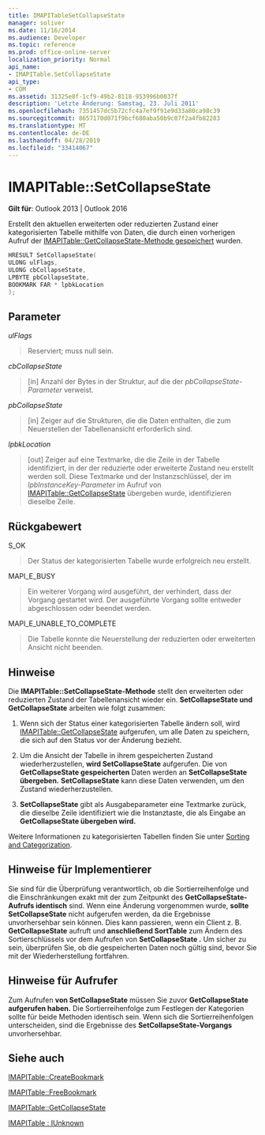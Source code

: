 ```yaml
---
title: IMAPITableSetCollapseState
manager: soliver
ms.date: 11/16/2014
ms.audience: Developer
ms.topic: reference
ms.prod: office-online-server
localization_priority: Normal
api_name:
- IMAPITable.SetCollapseState
api_type:
- COM
ms.assetid: 31325e8f-1cf9-49b2-8118-953996b0037f
description: 'Letzte Änderung: Samstag, 23. Juli 2011'
ms.openlocfilehash: 7351457dc5b72cfc4a7ef9f91e9d33a80ca98c39
ms.sourcegitcommit: 8657170d071f9bcf680aba50b9c07f2a4fb82283
ms.translationtype: MT
ms.contentlocale: de-DE
ms.lasthandoff: 04/28/2019
ms.locfileid: "33414067"
---
```

# <a name="imapitablesetcollapsestate"></a>IMAPITable::SetCollapseState

  
  
**Gilt für**: Outlook 2013 | Outlook 2016 
  
Erstellt den aktuellen erweiterten oder reduzierten Zustand einer kategorisierten Tabelle mithilfe von Daten, die durch einen vorherigen Aufruf der [IMAPITable::GetCollapseState-Methode gespeichert](imapitable-getcollapsestate.md) wurden. 
  
```cpp
HRESULT SetCollapseState(
ULONG ulFlags,
ULONG cbCollapseState,
LPBYTE pbCollapseState,
BOOKMARK FAR * lpbkLocation
);
```

## <a name="parameters"></a>Parameter

 _ulFlags_
  
> Reserviert; muss null sein.
    
 _cbCollapseState_
  
> [in] Anzahl der Bytes in der Struktur, auf die der  _pbCollapseState-Parameter_ verweist. 
    
 _pbCollapseState_
  
> [in] Zeiger auf die Strukturen, die die Daten enthalten, die zum Neuerstellen der Tabellenansicht erforderlich sind.
    
 _lpbkLocation_
  
> [out] Zeiger auf eine Textmarke, die die Zeile in der Tabelle identifiziert, in der der reduzierte oder erweiterte Zustand neu erstellt werden soll. Diese Textmarke und der Instanzschlüssel, der im  _lpbInstanceKey-Parameter_ im Aufruf von [IMAPITable::GetCollapseState](imapitable-getcollapsestate.md) übergeben wurde, identifizieren dieselbe Zeile. 
    
## <a name="return-value"></a>Rückgabewert

S_OK 
  
> Der Status der kategorisierten Tabelle wurde erfolgreich neu erstellt.
    
MAPI_E_BUSY 
  
> Ein weiterer Vorgang wird ausgeführt, der verhindert, dass der Vorgang gestartet wird. Der ausgeführte Vorgang sollte entweder abgeschlossen oder beendet werden.
    
MAPI_E_UNABLE_TO_COMPLETE 
  
> Die Tabelle konnte die Neuerstellung der reduzierten oder erweiterten Ansicht nicht beenden.
    
## <a name="remarks"></a>Hinweise

Die **IMAPITable::SetCollapseState-Methode** stellt den erweiterten oder reduzierten Zustand der Tabellenansicht wieder ein. **SetCollapseState und** **GetCollapseState** arbeiten wie folgt zusammen: 
  
1. Wenn sich der Status einer kategorisierten Tabelle ändern soll, wird [IMAPITable::GetCollapseState](imapitable-getcollapsestate.md) aufgerufen, um alle Daten zu speichern, die sich auf den Status vor der Änderung bezieht. 
    
2. Um die Ansicht der Tabelle in ihrem gespeicherten Zustand wiederherzustellen, **wird SetCollapseState** aufgerufen. Die von **GetCollapseState gespeicherten** Daten werden an **SetCollapseState übergeben.** **SetCollapseState** kann diese Daten verwenden, um den Zustand wiederherzustellen. 
    
3. **SetCollapseState** gibt als Ausgabeparameter eine Textmarke zurück, die dieselbe Zeile identifiziert wie die Instanztaste, die als Eingabe an **GetCollapseState übergeben wird.**
    
Weitere Informationen zu kategorisierten Tabellen finden Sie unter [Sorting and Categorization](sorting-and-categorization.md). 
  
## <a name="notes-to-implementers"></a>Hinweise für Implementierer

Sie sind für die Überprüfung verantwortlich, ob die Sortierreihenfolge und die Einschränkungen exakt mit der zum Zeitpunkt des **GetCollapseState-Aufrufs identisch** sind. Wenn eine Änderung vorgenommen wurde, **sollte SetCollapseState** nicht aufgerufen werden, da die Ergebnisse unvorhersehbar sein können. Dies kann passieren, wenn ein Client z. B. **GetCollapseState** aufruft und **anschließend SortTable** zum Ändern des Sortierschlüssels vor dem Aufrufen von **SetCollapseState .** Um sicher zu sein, überprüfen Sie, ob die gespeicherten Daten noch gültig sind, bevor Sie mit der Wiederherstellung fortfahren. 
  
## <a name="notes-to-callers"></a>Hinweise für Aufrufer

Zum Aufrufen **von SetCollapseState** müssen Sie zuvor **GetCollapseState aufgerufen haben.** Die Sortierreihenfolge zum Festlegen der Kategorien sollte für beide Methoden identisch sein. Wenn sich die Sortierreihenfolgen unterscheiden, sind die Ergebnisse des **SetCollapseState-Vorgangs** unvorhersehbar. 
  
## <a name="see-also"></a>Siehe auch



[IMAPITable::CreateBookmark](imapitable-createbookmark.md)
  
[IMAPITable::FreeBookmark](imapitable-freebookmark.md)
  
[IMAPITable::GetCollapseState](imapitable-getcollapsestate.md)
  
[IMAPITable : IUnknown](imapitableiunknown.md)

